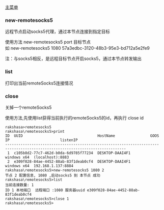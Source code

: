[主菜单](./shell.md)

### new-remotesocks5

远程节点启动socks5代理，通过本节点连接到指定目标

使用方法 new-remotesocks5 port 目标节点  
如 new-remotesocks5 1080  57a3edbc-3120-48b3-95e3-bd712a5e2fe9

注：与socks5相反，是远程目标节点开启socks5，通过本节点转发输出

### list

打印出当前remoteSocks5连接情况

### close

关掉一个remoteSocks5

使用方法,先使用list获得当前执行的remoteSocks5的id，再执行 close id



```shell
rakshasa>remotesocks5
rakshasa\remotesocks5>print
ID  UUID                                  HostName                GOOS          IP                       listenIP
-----------------------------------------------------------------------------------------------------------------------------
 1  c105b8d2-77c7-462d-b0da-6d9785f77234  DESKTOP-DAAI4F1         windows x64  (localhost):8883
 2  e309f028-84ae-4452-88ab-83f1deab0cf4  DESKTOP-DAAI4F1         windows x64  192.168.1.137:8884
rakshasa\remotesocks5>new-remotesocks5 1080 2
节点 2 配置信息, 1080 ,启动socks5 到 本节点 成功
rakshasa\remotesocks5>list
当前连接数量: 1
ID 1 本地端口  远程端口 :1080 服务器uuid e309f028-84ae-4452-88ab-83f1deab0cf4
rakshasa\remotesocks5>close 1
rakshasa\remotesocks5>
```